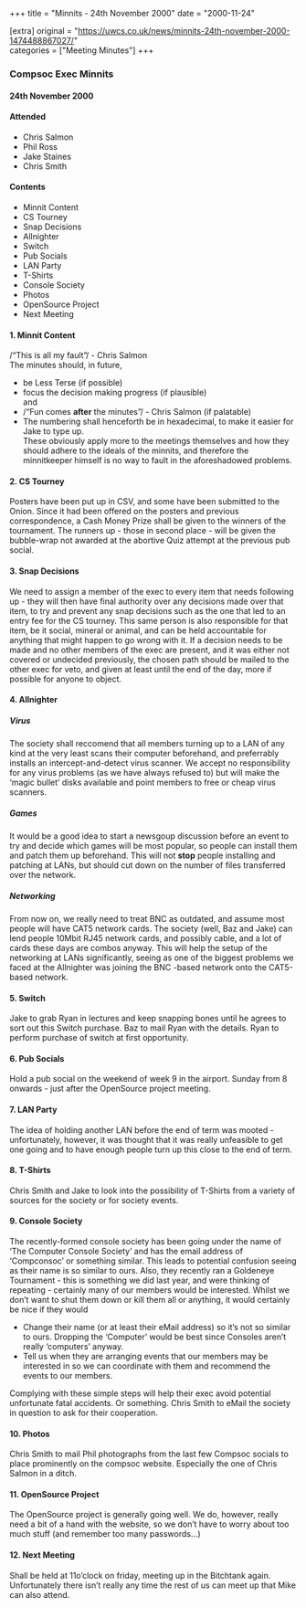 +++
title = "Minnits - 24th November 2000"
date = "2000-11-24"

[extra]
original = "https://uwcs.co.uk/news/minnits-24th-november-2000-1474488867027/"    
categories = ["Meeting Minutes"]
+++

### Compsoc Exec Minnits

#### 24th November 2000

#### Attended

  - Chris Salmon
  - Phil Ross
  - Jake Staines
  - Chris Smith

#### Contents

  - Minnit Content
  - CS Tourney
  - Snap Decisions
  - Allnighter
  - Switch
  - Pub Socials
  - LAN Party
  - T-Shirts
  - Console Society
  - Photos
  - OpenSource Project
  - Next Meeting

#### 1\. Minnit Content

/“This is all my fault”/ - Chris Salmon  
The minutes should, in future,

  - be Less Terse (if possible)
  - focus the decision making progress (if plausible)  
    and
  - /“Fun comes **after** the minutes”/ - Chris Salmon (if palatable)
  - The numbering shall henceforth be in hexadecimal, to make it easier for Jake to type up.  
    These obviously apply more to the meetings themselves and how they should adhere to the ideals of the minnits, and therefore the minnitkeeper himself is no way to fault in the aforeshadowed problems.

#### 2\. CS Tourney

Posters have been put up in CSV, and some have been submitted to the Onion. Since it had been offered on the posters and previous correspondence, a Cash Money Prize shall be given to the winners of the tournament. The runners up - those in second place - will be given the bubble-wrap not awarded at the abortive Quiz attempt at the previous pub social.

#### 3\. Snap Decisions

We need to assign a member of the exec to every item that needs following up - they will then have final authority over any decisions made over that item, to try and prevent any snap decisions such as the one that led to an entry fee for the CS tourney. This same person is also responsible for that item, be it social, mineral or animal, and can be held accountable for anything that might happen to go wrong with it. If a decision needs to be made and no other members of the exec are present, and it was either not covered or undecided previously, the chosen path should be mailed to the other exec for veto, and given at least until the end of the day, more if possible for anyone to object.

#### 4\. Allnighter

##### Virus

The society shall reccomend that all members turning up to a LAN of any kind at the very least scans their computer beforehand, and preferrably installs an intercept-and-detect virus scanner. We accept no responsibility for any virus problems (as we have always refused to) but will make the ‘magic bullet’ disks available and point members to free or cheap virus scanners.

##### Games

It would be a good idea to start a newsgoup discussion before an event to try and decide which games will be most popular, so people can install them and patch them up beforehand. This will not **stop** people installing and patching at LANs, but should cut down on the number of files transferred over the network.

##### Networking

From now on, we really need to treat BNC as outdated, and assume most people will have CAT5 network cards. The society (well, Baz and Jake) can lend people 10Mbit RJ45 network cards, and possibly cable, and a lot of cards these days are combos anyway. This will help the setup of the networking at LANs significantly, seeing as one of the biggest problems we faced at the Allnighter was joining the BNC -based network onto the CAT5-based network.

#### 5\. Switch

Jake to grab Ryan in lectures and keep snapping bones until he agrees to sort out this Switch purchase. Baz to mail Ryan with the details. Ryan to perform purchase of switch at first opportunity.

#### 6\. Pub Socials

Hold a pub social on the weekend of week 9 in the airport. Sunday from 8 onwards - just after the OpenSource project meeting.

#### 7\. LAN Party

The idea of holding another LAN before the end of term was mooted - unfortunately, however, it was thought that it was really unfeasible to get one going and to have enough people turn up this close to the end of term.

#### 8\. T-Shirts

Chris Smith and Jake to look into the possibility of T-Shirts from a variety of sources for the society or for society events.

#### 9\. Console Society

The recently-formed console society has been going under the name of ‘The Computer Console Society’ and has the email address of ‘Compconsoc’ or something similar. This leads to potential confusion seeing as their name is so similar to ours. Also, they recently ran a Goldeneye Tournament - this is something we did last year, and were thinking of repeating - certainly many of our members would be interested. Whilst we don’t want to shut them down or kill them all or anything, it would certainly be nice if they would

  - Change their name (or at least their eMail address) so it’s not so similar to ours. Dropping the ‘Computer’ would be best since Consoles aren’t really ‘computers’ anyway.
  - Tell us when they are arranging events that our members may be interested in so we can coordinate with them and recommend the events to our members.

Complying with these simple steps will help their exec avoid potential unfortunate fatal accidents. Or something. Chris Smith to eMail the society in question to ask for their cooperation.

#### 10\. Photos

Chris Smith to mail Phil photographs from the last few Compsoc socials to place prominently on the compsoc website. Especially the one of Chris Salmon in a ditch.

#### 11\. OpenSource Project

The OpenSource project is generally going well. We do, however, really need a bit of a hand with the website, so we don’t have to worry about too much stuff (and remember too many passwords…)

#### 12\. Next Meeting

Shall be held at 11o’clock on friday, meeting up in the Bitchtank again. Unfortunately there isn’t really any time the rest of us can meet up that Mike can also attend.
